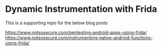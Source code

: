 # Dynamic Instrumentation with Frida

This is a supporting repo for the below blog posts

https://www.notsosecure.com/pentesting-android-apps-using-frida/
https://www.notsosecure.com/instrumenting-native-android-functions-using-frida/
